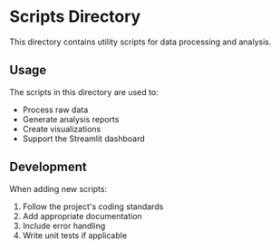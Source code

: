 # Scripts Directory

This directory contains utility scripts for data processing and analysis.

## Usage

The scripts in this directory are used to:
- Process raw data
- Generate analysis reports
- Create visualizations
- Support the Streamlit dashboard

## Development

When adding new scripts:
1. Follow the project's coding standards
2. Add appropriate documentation
3. Include error handling
4. Write unit tests if applicable
